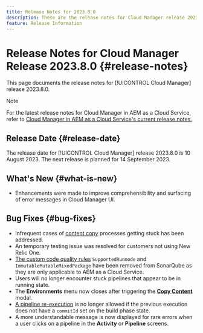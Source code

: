 ```yaml
---
title: Release Notes for 2023.8.0
description: These are the release notes for Cloud Manager release 2023.8.0.
feature: Release Information
---
```


# Release Notes for Cloud Manager Release 2023.8.0 {#release-notes}

This page documents the release notes for [!UICONTROL Cloud Manager] release 2023.8.0.

>[!NOTE]
>
>For the latest release notes for Cloud Manager in AEM as a Cloud Service, refer to [Cloud Manager in AEM as a Cloud Service's current release notes.](https://experienceleague.adobe.com/docs/experience-manager-cloud-service/content/implementing/using-cloud-manager/release-notes-cloud-manager/release-notes-cm-current.html)

## Release Date {#release-date}

The release date for [!UICONTROL Cloud Manager] release 2023.8.0 is 10 August 2023. The next release is planned for 14 September 2023.

## What's New {#what-is-new}

* Enhancements were made to improve comprehensibility and surfacing of error messages in Cloud Manager UI.

## Bug Fixes {#bug-fixes}

* Infrequent cases of [content copy](/help/using/content-copy.md) processes getting stuck has been addressed.
* An temporary testing issue was resolved for customers not using New Relic One.
* [The custom code quality rules](/help/using/custom-code-quality-rules.md) `SupportedRunmode` and `ImmutableMutableMixedPackage` have been removed from SonarQube as they are only applicable to AEM as a Cloud Service.
* Users will no longer encounter stuck pipelines that appear to be in running state.
* The **Environments** menu now closes after triggering the **[Copy Content](/help/using/content-copy.md)** modal.
* [A pipeline re-execution](/help/using/code-deployment.md#reexecute-deployment) is no longer allowed if the previous execution does not have a `commitId` set on the build phase state.
* A more understandable message is now displayed for rare errors when a user clicks on a pipeline in the **Activity** or **Pipeline** screens.
